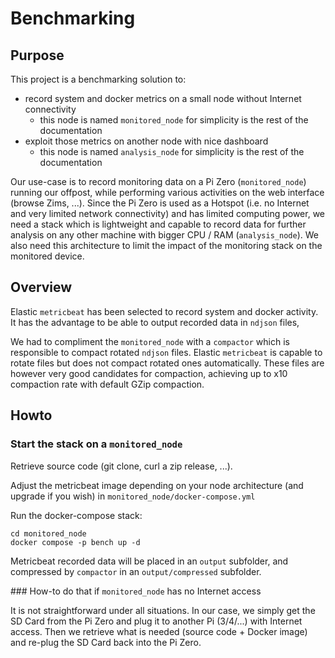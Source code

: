# Benchmarking

## Purpose

This project is a benchmarking solution to:
- record system and docker metrics on a small node without Internet connectivity
  - this node is named `monitored_node` for simplicity is the rest of the documentation
- exploit those metrics on another node with nice dashboard
  - this node is named `analysis_node` for simplicity is the rest of the documentation

Our use-case is to record monitoring data on a Pi Zero (`monitored_node`) running our offpost,
while performing various activities on the web interface (browse Zims, ...). Since the Pi Zero 
is used as a Hotspot (i.e. no Internet and very limited network connectivity) and has limited 
computing power, we need a stack which is lightweight and capable to record data for further analysis
on any other machine with bigger CPU / RAM (`analysis_node`). We also need this architecture to limit
the impact of the monitoring stack on the monitored device.

## Overview

Elastic `metricbeat` has been selected to record system and docker activity. It has the advantage
to be able to output recorded data in `ndjson` files, 

We had to compliment the `monitored_node` with a `compactor` which is responsible to compact rotated
`ndjson` files. Elastic `metricbeat` is capable to rotate files but does not compact rotated ones automatically.
These files are however very good candidates for compaction, achieving up to x10 compaction rate with default
GZip compaction.

## Howto

### Start the stack on a `monitored_node`

Retrieve source code (git clone, curl a zip release, ...).

Adjust the metricbeat image depending on your node architecture (and upgrade if you wish) in `monitored_node/docker-compose.yml`

Run the docker-compose stack:
```
cd monitored_node
docker compose -p bench up -d
```

Metricbeat recorded data will be placed in an `output` subfolder, and compressed by `compactor` in an `output/compressed` subfolder.

### How-to do that if `monitored_node` has no Internet access

It is not straightforward under all situations. In our case, we simply get the SD Card from the Pi Zero and plug
it to another Pi (3/4/...) with Internet access. Then we retrieve what is needed (source code + Docker image) and 
re-plug the SD Card back into the Pi Zero.